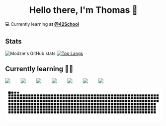 <h1 align="center">Hello there, I'm Thomas 👋</h1>

💻 Currently learning **at [@42School](https://github.com/42School)**

## Stats

![Modzie's GitHub stats](https://github-readme-stats.vercel.app/api?username=M0dzie&show_icons=true&theme=midnight-purple)
 [![Top Langs](https://github-readme-stats.vercel.app/api/top-langs/?username=M0dzie&hide=Jupyter%20Notebook&layout=compact&theme=midnight-purple)](https://github.com/rahulbordoloi/github-readme-stats)

## Currently learning 👨‍💻

<img align="left" width="50" src="https://upload.wikimedia.org/wikipedia/commons/thumb/1/18/C_Programming_Language.svg/570px-C_Programming_Language.svg.png?20201031132917">
<img align="left" width="50" src="https://upload.wikimedia.org/wikipedia/commons/3/32/C%2B%2B_logo.png">
<img align="left" width="50" src="https://upload.wikimedia.org/wikipedia/commons/3/38/HTML5_Badge.svg">
<img align="left" width="50" src="https://upload.wikimedia.org/wikipedia/commons/6/62/CSS3_logo.svg">
<img align="left" width="50" src="https://upload.wikimedia.org/wikipedia/commons/3/3b/Javascript_Logo.png">
<img align="left" width="50" src="https://upload.wikimedia.org/wikipedia/commons/a/a7/React-icon.svg">
<img width="160" src="https://upload.wikimedia.org/wikipedia/commons/9/9d/Swift_logo.svg">

<a href=#><img src="contributions.svg"></a>
